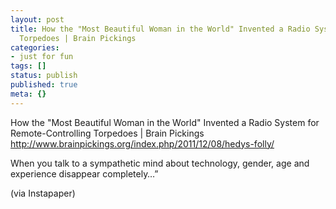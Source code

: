 ```yaml
---
layout: post
title: How the "Most Beautiful Woman in the World" Invented a Radio System for Remote-Controlling
  Torpedoes | Brain Pickings
categories: 
- just for fun
tags: []
status: publish
published: true
meta: {}
---
```


How the "Most Beautiful Woman in the World" Invented a Radio System for Remote-Controlling Torpedoes | Brain Pickings
http://www.brainpickings.org/index.php/2011/12/08/hedys-folly/


When you talk to a sympathetic mind about technology, gender, age and experience disappear completely…”


(via Instapaper)

